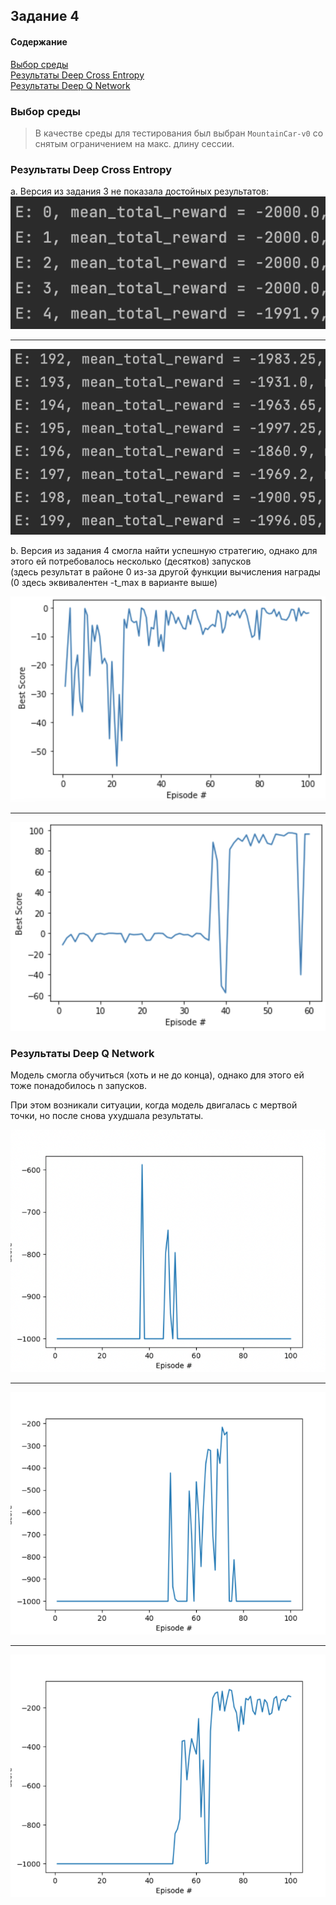 ## Задание 4
#### Содержание
[Выбор среды](#выбор-среды) \
[Результаты Deep Cross Entropy](#Результаты-Deep-Cross-Entropy) \
[Результаты Deep Q Network](#Результаты-Deep-Q-Network)

### Выбор среды
> В качестве среды для тестирования был выбран `MountainCar-v0` со снятым ограничением на макс. длину сессии.


### Результаты Deep Cross Entropy
a. Версия из задания 3 не показала достойных результатов:\
![# CachingDNS](./media/DCE4.png)
<hr>

![# CachingDNS](./media/DCE3.png)

b. Версия из задания 4 смогла найти успешную стратегию, 
однако для этого ей потребовалось несколько (десятков) запусков\
(здесь результат в районе 0 из-за другой функции вычисления награды (0 здесь эквивалентен -t_max в варианте выше)

![# CachingDNS](./media/DCE1.png)
<hr>

![# CachingDNS](./media/DCE2.png)

### Результаты Deep Q Network
Модель смогла обучиться (хоть и не до конца),
однако для этого ей тоже понадобилось n запусков. 

При этом возникали ситуации, когда модель двигалась с мертвой точки, но после снова ухудшала результаты.

![# CachingDNS](./media/DQN1.png)
<hr>

![# CachingDNS](./media/DQN2.png)
<hr>

![# CachingDNS](./media/DQN3.png)
